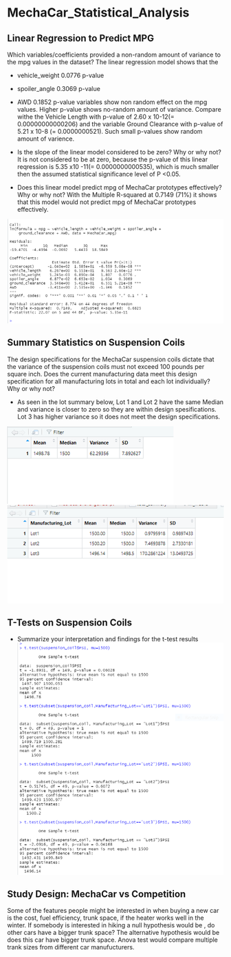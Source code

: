 # MechaCar_Statistical_Analysis

## Linear Regression to Predict MPG
Which variables/coefficients provided a non-random amount of variance to the mpg values in the dataset?
The linear regression model shows that the 

* vehicle_weight 0.0776 p-value
* spoiler_angle 0.3069 p-value
* AWD 0.1852 p-value
variables show non random effect on the mpg values. Higher p-value shows no-random amount of variance. Compare withe the Vehicle Length with p-value of 2.60 x 10-12(= 0.00000000000206) and the variable Ground Clearance with p-value of 5.21 x 10-8 (= 0.0000000521). Such small p-values show random amount of varience.

* Is the slope of the linear model considered to be zero? Why or why not?
It is not considered to be at zero, because the p-value of this linear reqression is 5.35 x10 -11(= 0.0000000000535), which is much smaller then the assumed statistical significance level of P <0.05.

* Does this linear model predict mpg of MechaCar prototypes effectively? Why or why not?
With the Multiple R-squared at 0.7149 (71%) it shows that this model would not predict mpg of MechaCar prototypes effectively.  

![](images/delivarable1.PNG)
 
## Summary Statistics on Suspension Coils
The design specifications for the MechaCar suspension coils dictate that the variance of the suspension coils must not exceed 100 pounds per square inch. Does the current manufacturing data meet this design specification for all manufacturing lots in total and each lot individually? Why or why not?
* As seen in the lot summary below, Lot 1 and Lot 2 have the same Median and variance is closer to zero so they are within design spesifications.  Lot 3 has higher variance so it does not meet the design specifications. 

![](images/delivarable2totalsummary.PNG)
![](images/delivarable2lotsummary.PNG)

## T-Tests on Suspension Coils
* Summarize your interpretation and findings for the t-test results
![](images/delivarable3.PNG)


## Study Design: MechaCar vs Competition
Some of the features people might be interested in when buying a new car is the cost, fuel efficiency, trunk space, if the heater works well in the winter.  If somebody is interested in hiking a null hypothesis would be , do other cars have a bigger trunk space? The alternative hypothesis would be does this car have bigger trunk space.   Anova test would compare multiple trank sizes from different car manufucturers.  


